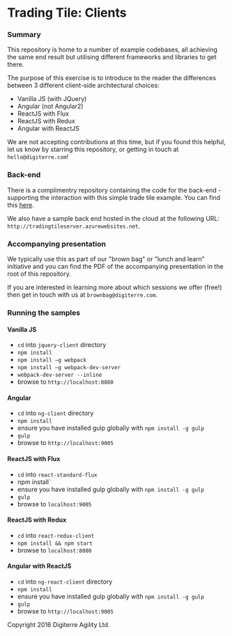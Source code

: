 # Trading Tile: Clients

### Summary
This repository is home to a number of example codebases, all achieving the same end result but utilising different frameworks and libraries to get there.

The purpose of this exercise is to introduce to the reader the differences between 3 different client-side architectural choices:

- Vanilla JS (with JQuery)
- Angular (not Angular2)
- ReactJS with Flux
- ReactJS with Redux
- Angular with ReactJS

We are not accepting contributions at this time, but if you found this helpful, let us know by starring this repository, or getting in touch at `hello@digiterre.com`!

### Back-end
There is a complimentry repository containing the code for the back-end - supporting the interaction with this simple trade tile example. You can find this [here](https://github.com/Digiterre/trading-tile-server).

We also have a sample back end hosted in the cloud at the following URL: `http://tradingtileserver.azurewebsites.net`.

### Accompanying presentation

We typically use this as part of our "brown bag" or "lunch and learn" initiative and you can find the PDF of the accompanying presentation in the root of this repository.

If you are interested in learning more about which sessions we offer (free!) then get in touch with us at `brownbag@digiterre.com`.

### Running the samples

#### Vanilla JS
-	`cd` into `jquery-client` directory
-	`npm install`
-	`npm install –g webpack`
-	`npm install –g webpack-dev-server`
-	`webpack-dev-server --inline`
-	browse to `http://localhost:8080`


#### Angular
-	`cd` into `ng-client` directory
-	`npm install`
-	ensure you have installed gulp globally with `npm install -g gulp`
-	`gulp`
-	browse to `http://localhost:9005`


#### ReactJS with Flux

-	`cd` into `react-standard-flux`
-	npm install`
-	ensure you have installed gulp globally with `npm install -g gulp`
-	`gulp`
-	browse to `localhost:9005`

#### ReactJS with Redux

-	`cd` into `react-redux-client`
-	`npm install && npm start`
-	browse to `localhost:8080`

#### Angular with ReactJS

-	`cd` into `ng-react-client` directory
-	`npm install`
-	ensure you have installed gulp globally with `npm install -g gulp`
-	`gulp`
-	browse to `http://localhost:9005`

Copyright 2016 Digiterre Agility Ltd.
